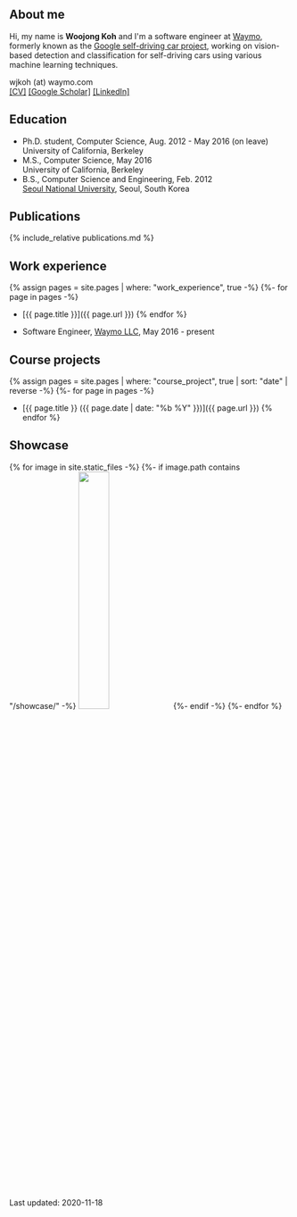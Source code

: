 ## About me
Hi, my name is **Woojong Koh** and I'm a software engineer at [Waymo](https://waymo.com), formerly known as the [Google self-driving car project](https://www.google.com/selfdrivingcar), working on vision-based detection and classification for self-driving cars using various machine learning techniques. 

wjkoh (at) waymo.com  
[[CV]](./assets/wjkoh-cv-public.pdf) [[Google Scholar]](https://scholar.google.com/citations?user=Mz6M9j0AAAAJ&hl=en) [[LinkedIn]](https://www.linkedin.com/in/wjkoh)

## Education
* Ph.D. student, Computer Science,  Aug. 2012 - May 2016 (on leave)  
University of California, Berkeley
* M.S., Computer Science, May 2016  
University of California, Berkeley
* B.S., Computer Science and Engineering, Feb. 2012  
[Seoul National University](http://en.snu.ac.kr), Seoul, South Korea

## Publications
{% include_relative publications.md %}

## Work experience
{% assign pages = site.pages | where: "work_experience", true -%}
{%- for page in pages -%}
 * [{{ page.title }}]({{ page.url }})
{% endfor %}

* Software Engineer, [Waymo LLC](http://waymo.com), May 2016 - present  

## Course projects
{% assign pages = site.pages | where: "course_project", true | sort: "date" | reverse -%}
{%- for page in pages -%}
 * [{{ page.title }} ({{ page.date | date: "%b %Y" }})]({{ page.url }})
{% endfor %}

## Showcase
{% for image in site.static_files -%}
{%- if image.path contains "/showcase/" -%}
<a href="{{ image.path }}"><img src="{{ image.path }}" style="width:33%"></a>
{%- endif -%}
{%- endfor %}

Last updated: 2020-11-18
